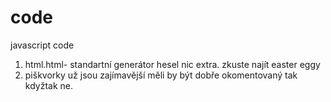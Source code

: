 # code
javascript code
1. html.html- standartní generátor hesel nic extra. zkuste najít easter eggy
2. piškvorky už jsou zajímavější měli by být dobře okomentovaný tak kdyžtak ne.
